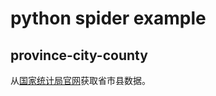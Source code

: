 # python spider example
## province-city-county
从[国家统计局官网](http://www.stats.gov.cn/tjsj/tjbz/tjyqhdmhcxhfdm/2015/index.html)获取省市县数据。
